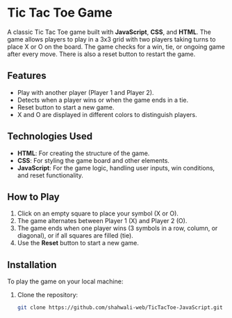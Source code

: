 # Tic Tac Toe Game

A classic Tic Tac Toe game built with **JavaScript**, **CSS**, and **HTML**. The game allows players to play in a 3x3 grid with two players taking turns to place X or O on the board. The game checks for a win, tie, or ongoing game after every move. There is also a reset button to restart the game.

## Features
- Play with another player (Player 1 and Player 2).
- Detects when a player wins or when the game ends in a tie.
- Reset button to start a new game.
- X and O are displayed in different colors to distinguish players.

## Technologies Used
- **HTML**: For creating the structure of the game.
- **CSS**: For styling the game board and other elements.
- **JavaScript**: For the game logic, handling user inputs, win conditions, and reset functionality.

## How to Play
1. Click on an empty square to place your symbol (X or O).
2. The game alternates between Player 1 (X) and Player 2 (O).
3. The game ends when one player wins (3 symbols in a row, column, or diagonal), or if all squares are filled (tie).
4. Use the **Reset** button to start a new game.

## Installation
To play the game on your local machine:
1. Clone the repository:
   ```bash
   git clone https://github.com/shahwali-web/TicTacToe-JavaScript.git
